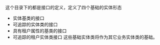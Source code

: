 这个目录下的都是接口的定义，定义了四个基础的实体形态
- 实体基类的接口
- 可追踪的实体类的接口
- 具有租户属性的基类的接口
- 可追踪的租户实体类接口
这些基础实体类将作为其它业务实体类的基础。